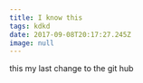 ```yaml
---
title: I know this
tags: kdkd
date: 2017-09-08T20:17:27.245Z
image: null
---
```

this my last change to the git hub
